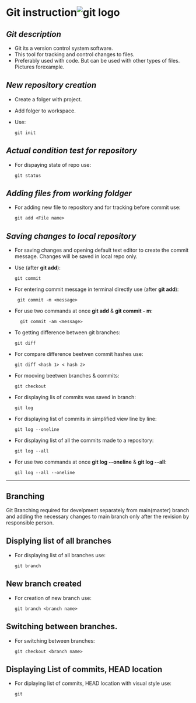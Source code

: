 #     **Git instruction**![git logo](git-logo.png)

## *Git description* 

* Git its a version control system software.
* This tool for tracking and control changes to files. 
* Preferably used with code. But can be used with other types of files. Pictures forexample.


## *New repository creation*
* Create a folger with project.
* Add folger to workspace.
* Use:

      git init


## *Actual condition test for repository*
* For dispaying state of repo use:
              
      git status

## *Adding files from working foldger*
* For adding new file to repository and for tracking before commit use:
         
      git add <File name>

## *Saving changes to **local** repository*
* For saving changes and opening default text editor  to create the commit message. Changes will be saved in local repo only. 
* Use (after **git add**):

         
      git commit

* For entering commit message  in terminal directly use (after **git add**):

       git commit -m <message>

* For use two commands at once **git add** & **git commit - m**:
        
        git commit -am <message>

* To getting difference between git branches: 
  
      git diff

* For compare difference beetwen commit hashes use:
  
      git diff <hash 1> < hash 2>

* For mooving beetwen branches & commits:

      git checkout

* For displaying lis of commits was saved in branch:

      git log

* For displaying list of commits in simplified view line by line:

      git log --oneline

* For displaying list of all the commits made to a repository:

      git log --all

* For use two commands at once **git log --oneline** & **git log --all**:

      gil log --all --oneline
****************
## Branching

Git Branching required for develpment separately from main(master) branch and adding the necessary changes to main branch only after the revision by responsible person. 


## Displying list of all branches

* For displaying list of all branches use:
  
      git branch 


## New branch created

* For creation of new branch use:
 
      git branch <branch name>



## Switching between branches.

* For switching between branches:

      git checkout <branch name>

## Displaying List of commits, HEAD location 


* For diplaying list of commits, HEAD location with visual style use:

      git